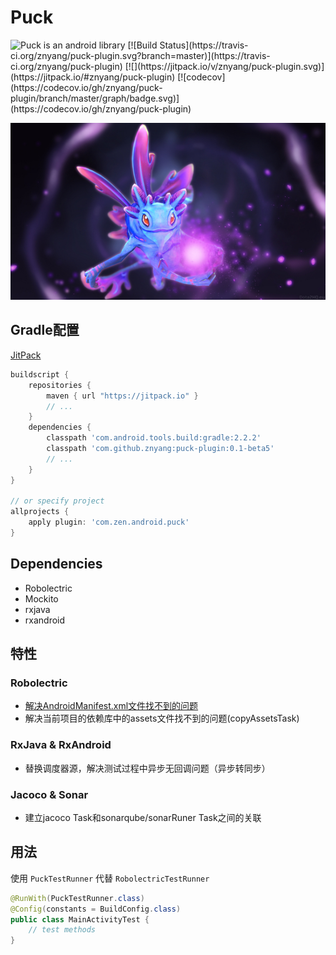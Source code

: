 # Puck

<img alt="Puck is an android library" src="https://www.cleveroad.com/public/comercial/label-android.svg" height="20">
[![Build Status](https://travis-ci.org/znyang/puck-plugin.svg?branch=master)](https://travis-ci.org/znyang/puck-plugin)
[![](https://jitpack.io/v/znyang/puck-plugin.svg)](https://jitpack.io/#znyang/puck-plugin)
[![codecov](https://codecov.io/gh/znyang/puck-plugin/branch/master/graph/badge.svg)](https://codecov.io/gh/znyang/puck-plugin)

![logo](/img/logo.jpg)

## Gradle配置

[JitPack](https://jitpack.io/#znyang/puck-plugin)

```gradle
buildscript {
    repositories {
        maven { url "https://jitpack.io" }
        // ...
    }
    dependencies {
        classpath 'com.android.tools.build:gradle:2.2.2'
        classpath 'com.github.znyang:puck-plugin:0.1-beta5'
        // ...
    }
}

// or specify project
allprojects {
    apply plugin: 'com.zen.android.puck'
}

```

## Dependencies

* Robolectric
* Mockito
* rxjava
* rxandroid

## 特性

### Robolectric

* [解决AndroidManifest.xml文件找不到的问题](/doc/android-manifest-not-found.md)
* 解决当前项目的依赖库中的assets文件找不到的问题(copyAssetsTask)

### RxJava & RxAndroid

* 替换调度器源，解决测试过程中异步无回调问题（异步转同步）

### Jacoco & Sonar

* 建立jacoco Task和sonarqube/sonarRuner Task之间的关联

## 用法

使用 `PuckTestRunner` 代替 `RobolectricTestRunner`

```java
@RunWith(PuckTestRunner.class)
@Config(constants = BuildConfig.class)
public class MainActivityTest {
	// test methods
}
```
